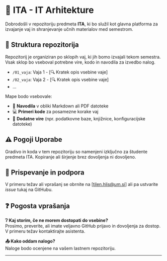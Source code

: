 # 📘 ITA - IT Arhitekture

Dobrodošli v repozitoriju predmeta **ITA**, ki bo služil kot glavna platforma za izvajanje vaj in shranjevanje učnih materialov med semestrom. 

## 📂 Struktura repozitorija

Repozitorij je organiziran po sklopih vaj, ki jih bomo izvajali tekom semestra. Vsak sklop bo vseboval potrebne vire, kodo in navodila za izvedbo nalog.

- `/01_vaja`: Vaja 1 - [🔍 Kratek opis vsebine vaje]
- `/02_vaja`: Vaja 2 - [🔍 Kratek opis vsebine vaje]
- ...

Mape bodo vsebovale:
- 📄 **Navodila** v obliki Markdown ali PDF datoteke
- 💻 **Primeri kode** za posamezne korake vaj
- 📁 **Dodatne vire** (npr. podatkovne baze, knjižnice, konfiguracijske datoteke)

## ⚠️ Pogoji Uporabe

Gradivo in koda v tem repozitoriju so namenjeni izključno za študente predmeta ITA. Kopiranje ali širjenje brez dovoljenja ni dovoljeno.

## 💬 Prispevanje in podpora

V primeru težav ali vprašanj se obrnite na [tilen.hlis@um.si] ali pa ustvarite *issue* tukaj na GitHubu.

## ❓ Pogosta vprašanja

**❔ Kaj storim, če ne morem dostopati do vsebine?**  
Prosimo, preverite, ali imate veljavno GitHub prijavo in dovoljenja za dostop. V primeru težav kontaktirajte asistenta.

**📤 Kako oddam nalogo?**  
Naloge bodo ocenjene na vašem lastnem repozitoriju.

---
